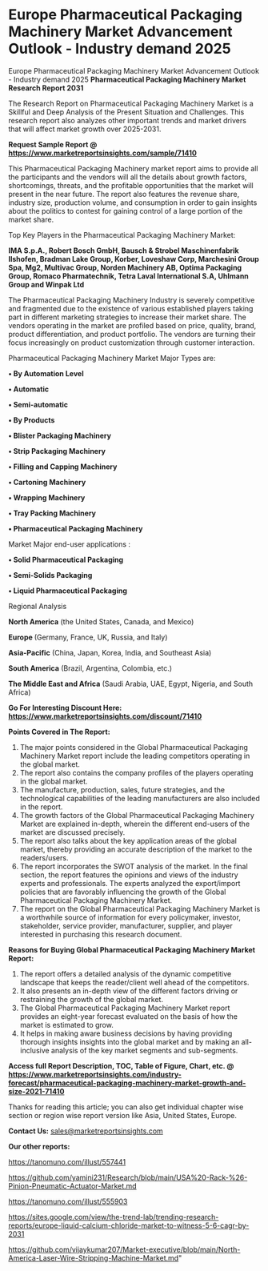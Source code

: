 # Europe Pharmaceutical Packaging Machinery Market Advancement Outlook - Industry demand 2025
Europe Pharmaceutical Packaging Machinery Market Advancement Outlook - Industry demand 2025
<strong>Pharmaceutical Packaging Machinery Market Research Report 2031</strong>

The Research Report on Pharmaceutical Packaging Machinery Market is a Skillful and Deep Analysis of the Present Situation and Challenges. This research report also analyzes other important trends and market drivers that will affect market growth over 2025-2031.

<strong>Request Sample Report @ <a href=https://www.marketreportsinsights.com/sample/71410>https://www.marketreportsinsights.com/sample/71410</a></strong>

This Pharmaceutical Packaging Machinery market report aims to provide all the participants and the vendors will all the details about growth factors, shortcomings, threats, and the profitable opportunities that the market will present in the near future. The report also features the revenue share, industry size, production volume, and consumption in order to gain insights about the politics to contest for gaining control of a large portion of the market share.

Top Key Players in the Pharmaceutical Packaging Machinery Market:

<strong>IMA S.p.A., Robert Bosch GmbH, Bausch & Strobel Maschinenfabrik Ilshofen, Bradman Lake Group, Korber, Loveshaw Corp, Marchesini Group Spa, Mg2, Multivac Group, Norden Machinery AB, Optima Packaging Group, Romaco Pharmatechnik, Tetra Laval International S.A, Uhlmann Group and Winpak Ltd</strong>

The Pharmaceutical Packaging Machinery Industry is severely competitive and fragmented due to the existence of various established players taking part in different marketing strategies to increase their market share. The vendors operating in the market are profiled based on price, quality, brand, product differentiation, and product portfolio. The vendors are turning their focus increasingly on product customization through customer interaction.

Pharmaceutical Packaging Machinery Market Major Types are:

<strong>• By Automation Level

• Automatic

• Semi-automatic

• By Products

• Blister Packaging Machinery

• Strip Packaging Machinery

• Filling and Capping Machinery

• Cartoning Machinery

• Wrapping Machinery

• Tray Packing Machinery

• Pharmaceutical Packaging Machinery</strong>

Market Major end-user applications :

<strong>• Solid Pharmaceutical Packaging

• Semi-Solids Packaging

• Liquid Pharmaceutical Packaging</strong>

Regional Analysis

</u><strong><b>North America</b></strong> (the United States, Canada, and Mexico)

<strong><b>Europe </b></strong>(Germany, France, UK, Russia, and Italy)

<strong><b>Asia-Pacific</b></strong> (China, Japan, Korea, India, and Southeast Asia)

<strong><b>South America</b></strong> (Brazil, Argentina, Colombia, etc.)

<strong><b>The Middle East and Africa</b></strong> (Saudi Arabia, UAE, Egypt, Nigeria, and South Africa)

<strong>Go For Interesting Discount Here: <a href=https://www.marketreportsinsights.com/discount/71410>https://www.marketreportsinsights.com/discount/71410</a></strong>

<strong>Points Covered in The Report:</strong>
<ol>
  <li>The major points considered in the Global Pharmaceutical Packaging Machinery Market report include the leading competitors operating in the global market.</li>
  <li>The report also contains the company profiles of the players operating in the global market.</li>
  <li>The manufacture, production, sales, future strategies, and the technological capabilities of the leading manufacturers are also included in the report.</li>
  <li>The growth factors of the Global Pharmaceutical Packaging Machinery Market are explained in-depth, wherein the different end-users of the market are discussed precisely.</li>
  <li>The report also talks about the key application areas of the global market, thereby providing an accurate description of the market to the readers/users.</li>
  <li>The report incorporates the SWOT analysis of the market. In the final section, the report features the opinions and views of the industry experts and professionals. The experts analyzed the export/import policies that are favorably influencing the growth of the Global Pharmaceutical Packaging Machinery Market.</li>
  <li>The report on the Global Pharmaceutical Packaging Machinery Market is a worthwhile source of information for every policymaker, investor, stakeholder, service provider, manufacturer, supplier, and player interested in purchasing this research document.</li>
</ol>
<strong>Reasons for Buying Global Pharmaceutical Packaging Machinery Market Report:</strong>

<ol>
  <li>The report offers a detailed analysis of the dynamic competitive landscape that keeps the reader/client well ahead of the competitors.</li>
  <li>It also presents an in-depth view of the different factors driving or restraining the growth of the global market.</li>
  <li>The Global Pharmaceutical Packaging Machinery Market report provides an eight-year forecast evaluated on the basis of how the market is estimated to grow.</li>
  <li>It helps in making aware business decisions by having providing thorough insights insights into the global market and by making an all-inclusive analysis of the key market segments and sub-segments.</li>
</ol>
<strong>Access full Report Description, TOC, Table of Figure, Chart, etc. @ <a href=https://www.marketreportsinsights.com/industry-forecast/pharmaceutical-packaging-machinery-market-growth-and-size-2021-71410>https://www.marketreportsinsights.com/industry-forecast/pharmaceutical-packaging-machinery-market-growth-and-size-2021-71410</a></strong>


Thanks for reading this article; you can also get individual chapter wise section or region wise report version like Asia, United States, Europe.

<strong>Contact Us:</strong>
sales@marketreportsinsights.com

<strong>Our other reports:</strong>

<a href=https://tanomuno.com/illust/557441>https://tanomuno.com/illust/557441</a>

<a href=https://github.com/yamini231/Research/blob/main/USA%20-Rack-%26-Pinion-Pneumatic-Actuator-Market.md>https://github.com/yamini231/Research/blob/main/USA%20-Rack-%26-Pinion-Pneumatic-Actuator-Market.md</a>

<a href=https://tanomuno.com/illust/555903>https://tanomuno.com/illust/555903</a>

<a href=https://sites.google.com/view/the-trend-lab/trending-research-reports/europe-liquid-calcium-chloride-market-to-witness-5-6-cagr-by-2031>https://sites.google.com/view/the-trend-lab/trending-research-reports/europe-liquid-calcium-chloride-market-to-witness-5-6-cagr-by-2031</a>

<a href=https://github.com/vijaykumar207/Market-executive/blob/main/North-America-Laser-Wire-Stripping-Machine-Market.md>https://github.com/vijaykumar207/Market-executive/blob/main/North-America-Laser-Wire-Stripping-Machine-Market.md</a>"

